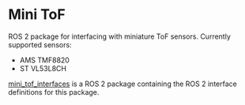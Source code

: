 # Mini ToF

ROS 2 package for interfacing with miniature ToF sensors. Currently supported sensors:
* AMS TMF8820
* ST VL53L8CH

[mini_tof_interfaces](https://github.com/uwgraphics/mini_tof_interfaces) is a ROS 2 package containing the ROS 2 interface definitions for this package.
